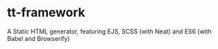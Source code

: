 # tt-framework
A Static HTML generator, featuring EJS, SCSS (with Neat) and ES6 (with Babel and Browserify)
